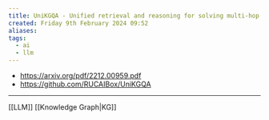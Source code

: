 ```yaml
---
title: UniKGQA - Unified retrieval and reasoning for solving multi-hop question answering over knowledge graph
created: Friday 9th February 2024 09:52
aliases: 
tags:
  - ai
  - llm
---
```

- https://arxiv.org/pdf/2212.00959.pdf
- https://github.com/RUCAIBox/UniKGQA

---
[[LLM]]
[[Knowledge Graph|KG]]